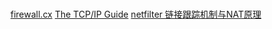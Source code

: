 ###
[firewall.cx](http://www.firewall.cx/)
[The TCP/IP Guide](http://www.tcpipguide.com/free/)
[netfilter 链接跟踪机制与NAT原理](http://www.cnblogs.com/liushaodong/archive/2013/02/26/2933593.html)
